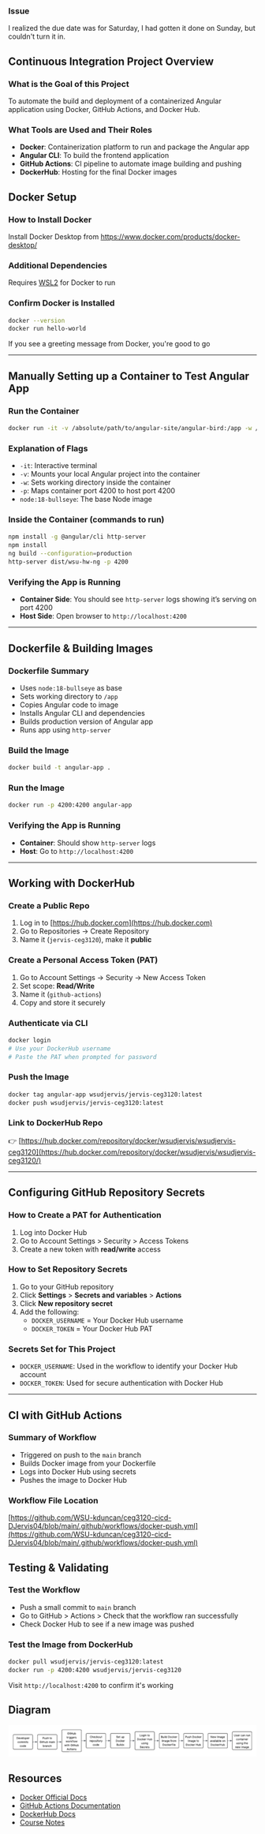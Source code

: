 ### Issue
I realized the due date was for Saturday, I had gotten it done on Sunday, but couldn't turn it in.

## Continuous Integration Project Overview

### What is the Goal of this Project
To automate the build and deployment of a containerized Angular application using Docker, GitHub Actions, and Docker Hub.

### What Tools are Used and Their Roles
- **Docker**: Containerization platform to run and package the Angular app
- **Angular CLI**: To build the frontend application
- **GitHub Actions**: CI pipeline to automate image building and pushing
- **DockerHub**: Hosting for the final Docker images

## Docker Setup

### How to Install Docker
Install Docker Desktop from https://www.docker.com/products/docker-desktop/

### Additional Dependencies
Requires [WSL2](https://learn.microsoft.com/en-us/windows/wsl/install) for Docker to run


### Confirm Docker is Installed
```bash
docker --version
docker run hello-world
```
If you see a greeting message from Docker, you're good to go

---

## Manually Setting up a Container to Test Angular App

### Run the Container
```bash
docker run -it -v /absolute/path/to/angular-site/angular-bird:/app -w /app -p 4200:4200 node:18-bullseye bash
```

### Explanation of Flags
- `-it`: Interactive terminal
- `-v`: Mounts your local Angular project into the container
- `-w`: Sets working directory inside the container
- `-p`: Maps container port 4200 to host port 4200
- `node:18-bullseye`: The base Node image

### Inside the Container (commands to run)
```bash
npm install -g @angular/cli http-server
npm install
ng build --configuration=production
http-server dist/wsu-hw-ng -p 4200
```

### Verifying the App is Running
- **Container Side**: You should see `http-server` logs showing it’s serving on port 4200
- **Host Side**: Open browser to `http://localhost:4200`

---

## Dockerfile & Building Images

### Dockerfile Summary
- Uses `node:18-bullseye` as base
- Sets working directory to `/app`
- Copies Angular code to image
- Installs Angular CLI and dependencies
- Builds production version of Angular app
- Runs app using `http-server`

### Build the Image
```bash
docker build -t angular-app .
```

### Run the Image
```bash
docker run -p 4200:4200 angular-app
```

### Verifying the App is Running
- **Container**: Should show `http-server` logs
- **Host**: Go to `http://localhost:4200`

---

## Working with DockerHub

### Create a Public Repo
1. Log in to [https://hub.docker.com](https://hub.docker.com)
2. Go to Repositories → Create Repository
3. Name it (`jervis-ceg3120`), make it **public**

### Create a Personal Access Token (PAT)
1. Go to Account Settings → Security → New Access Token
2. Set scope: **Read/Write**
3. Name it (`github-actions`)
4. Copy and store it securely

### Authenticate via CLI
```bash
docker login
# Use your DockerHub username
# Paste the PAT when prompted for password
```

### Push the Image
```bash
docker tag angular-app wsudjervis/jervis-ceg3120:latest
docker push wsudjervis/jervis-ceg3120:latest
```

### Link to DockerHub Repo
👉 [https://hub.docker.com/repository/docker/wsudjervis/wsudjervis-ceg3120](https://hub.docker.com/repository/docker/wsudjervis/wsudjervis-ceg3120/)

---

## Configuring GitHub Repository Secrets

### How to Create a PAT for Authentication
1. Log into Docker Hub
2. Go to Account Settings > Security > Access Tokens
3. Create a new token with **read/write** access

### How to Set Repository Secrets
1. Go to your GitHub repository
2. Click **Settings** > **Secrets and variables** > **Actions**
3. Click **New repository secret**
4. Add the following:
   - `DOCKER_USERNAME` = Your Docker Hub username
   - `DOCKER_TOKEN` = Your Docker Hub PAT

### Secrets Set for This Project
- `DOCKER_USERNAME`: Used in the workflow to identify your Docker Hub account
- `DOCKER_TOKEN`: Used for secure authentication with Docker Hub

---

## CI with GitHub Actions

### Summary of Workflow
- Triggered on push to the `main` branch
- Builds Docker image from your Dockerfile
- Logs into Docker Hub using secrets
- Pushes the image to Docker Hub

### Workflow File Location
[https://github.com/WSU-kduncan/ceg3120-cicd-DJervis04/blob/main/.github/workflows/docker-push.yml](https://github.com/WSU-kduncan/ceg3120-cicd-DJervis04/blob/main/.github/workflows/docker-push.yml)

## Testing & Validating

### Test the Workflow
- Push a small commit to `main` branch
- Go to GitHub > Actions > Check that the workflow ran successfully
- Check Docker Hub to see if a new image was pushed

### Test the Image from DockerHub
```bash
docker pull wsudjervis/jervis-ceg3120:latest
docker run -p 4200:4200 wsudjervis/jervis-ceg3120
```
Visit `http://localhost:4200` to confirm it's working

## Diagram
![Diagram](Project4-CI-Diagram.png)

## Resources
- [Docker Official Docs](https://docs.docker.com/)
- [GitHub Actions Documentation](https://docs.github.com/en/actions)
- [DockerHub Docs](https://docs.docker.com/docker-hub/)
- [Course Notes](https://github.com/pattonsgirl/CEG3120/blob/main/CourseNotes/containers.md)

